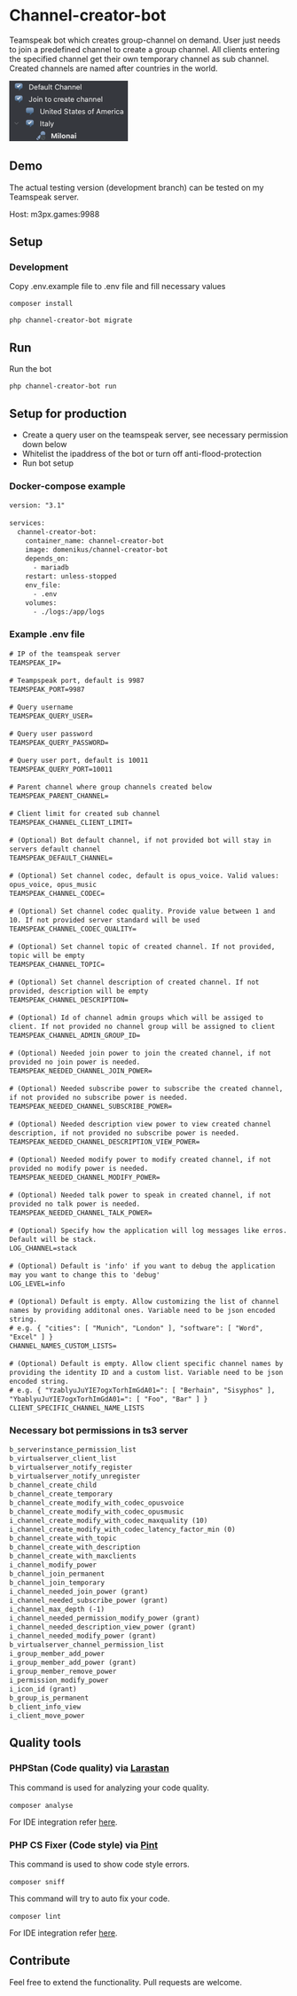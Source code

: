 # Channel-creator-bot

Teamspeak bot which creates group-channel on demand. User just needs to join a predefined channel to create a group
channel. All clients entering the specified channel get their own temporary channel as sub channel. Created channels are
named after countries in the world.

![example.png](ressources%2Fexample.png)

## Demo

The actual testing version (development branch) can be tested on my Teamspeak server.

Host: m3px.games:9988

## Setup

### Development

Copy .env.example file to .env file and fill necessary values

```
composer install
```

```
php channel-creator-bot migrate
```

## Run

Run the bot

```
php channel-creator-bot run
```

## Setup for production

- Create a query user on the teamspeak server, see necessary permission down below
- Whitelist the ipaddress of the bot or turn off anti-flood-protection
- Run bot setup

### Docker-compose example

```
version: "3.1"

services:
  channel-creator-bot:
    container_name: channel-creator-bot
    image: domenikus/channel-creator-bot
    depends_on:
      - mariadb
    restart: unless-stopped
    env_file:
      - .env
    volumes:
      - ./logs:/app/logs
```

### Example .env file

```
# IP of the teamspeak server
TEAMSPEAK_IP=

# Teampspeak port, default is 9987
TEAMSPEAK_PORT=9987

# Query username
TEAMSPEAK_QUERY_USER=

# Query user password
TEAMSPEAK_QUERY_PASSWORD=

# Query user port, default is 10011
TEAMSPEAK_QUERY_PORT=10011

# Parent channel where group channels created below
TEAMSPEAK_PARENT_CHANNEL=

# Client limit for created sub channel
TEAMSPEAK_CHANNEL_CLIENT_LIMIT=

# (Optional) Bot default channel, if not provided bot will stay in servers default channel
TEAMSPEAK_DEFAULT_CHANNEL=

# (Optional) Set channel codec, default is opus_voice. Valid values: opus_voice, opus_music
TEAMSPEAK_CHANNEL_CODEC=

# (Optional) Set channel codec quality. Provide value between 1 and 10. If not provided server standard will be used
TEAMSPEAK_CHANNEL_CODEC_QUALITY=

# (Optional) Set channel topic of created channel. If not provided, topic will be empty
TEAMSPEAK_CHANNEL_TOPIC=

# (Optional) Set channel description of created channel. If not provided, description will be empty
TEAMSPEAK_CHANNEL_DESCRIPTION=

# (Optional) Id of channel admin groups which will be assiged to client. If not provided no channel group will be assigned to client
TEAMSPEAK_CHANNEL_ADMIN_GROUP_ID=

# (Optional) Needed join power to join the created channel, if not provided no join power is needed.
TEAMSPEAK_NEEDED_CHANNEL_JOIN_POWER=

# (Optional) Needed subscribe power to subscribe the created channel, if not provided no subscribe power is needed.
TEAMSPEAK_NEEDED_CHANNEL_SUBSCRIBE_POWER=

# (Optional) Needed description view power to view created channel description, if not provided no subscribe power is needed.
TEAMSPEAK_NEEDED_CHANNEL_DESCRIPTION_VIEW_POWER=

# (Optional) Needed modify power to modify created channel, if not provided no modify power is needed.
TEAMSPEAK_NEEDED_CHANNEL_MODIFY_POWER=

# (Optional) Needed talk power to speak in created channel, if not provided no talk power is needed.
TEAMSPEAK_NEEDED_CHANNEL_TALK_POWER=

# (Optional) Specify how the application will log messages like erros. Default will be stack.
LOG_CHANNEL=stack

# (Optional) Default is 'info' if you want to debug the application may you want to change this to 'debug'
LOG_LEVEL=info

# (Optional) Default is empty. Allow customizing the list of channel names by providing additonal ones. Variable need to be json encoded string.
# e.g. { "cities": [ "Munich", "London" ], "software": [ "Word", "Excel" ] }
CHANNEL_NAMES_CUSTOM_LISTS=

# (Optional) Default is empty. Allow client specific channel names by providing the identity ID and a custom list. Variable need to be json encoded string.
# e.g. { "YzablyuJuYIE7ogxTorhImGdA01=": [ "Berhain", "Sisyphos" ], "YbablyuJuYIE7ogxTorhImGdA01=": [ "Foo", "Bar" ] }
CLIENT_SPECIFIC_CHANNEL_NAME_LISTS
```

### Necessary bot permissions in ts3 server

```
b_serverinstance_permission_list
b_virtualserver_client_list
b_virtualserver_notify_register
b_virtualserver_notify_unregister
b_channel_create_child
b_channel_create_temporary
b_channel_create_modify_with_codec_opusvoice
b_channel_create_modify_with_codec_opusmusic
i_channel_create_modify_with_codec_maxquality (10)
i_channel_create_modify_with_codec_latency_factor_min (0)
b_channel_create_with_topic
b_channel_create_with_description
b_channel_create_with_maxclients
i_channel_modify_power
b_channel_join_permanent
b_channel_join_temporary
i_channel_needed_join_power (grant)
i_channel_needed_subscribe_power (grant)
i_channel_max_depth (-1)
i_channel_needed_permission_modify_power (grant)
i_channel_needed_description_view_power (grant)
i_channel_needed_modify_power (grant)
b_virtualserver_channel_permission_list
i_group_member_add_power
i_group_member_add_power (grant)
i_group_member_remove_power
i_permission_modify_power
i_icon_id (grant)
b_group_is_permanent
b_client_info_view
i_client_move_power
```

## Quality tools

### PHPStan (Code quality) via [Larastan](https://github.com/nunomaduro/larastan)

This command is used for analyzing your code quality.

`composer analyse`

For IDE integration refer [here](https://www.jetbrains.com/help/phpstorm/using-phpstan.html).

### PHP CS Fixer (Code style) via [Pint](https://laravel.com/docs/9.x/pint)

This command is used to show code style errors.

`composer sniff`

This command will try to auto fix your code.

`composer lint`

For IDE integration refer [here](https://gilbitron.me/blog/running-laravel-pint-in-phpstorm/).

## Contribute

Feel free to extend the functionality. Pull requests are welcome.


